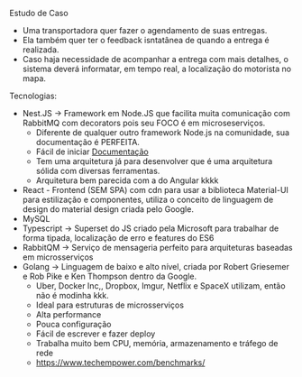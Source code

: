 Estudo de Caso

- Uma transportadora quer fazer o agendamento de suas entregas.
- Ela também quer ter o feedback isntatânea de quando a entrega é realizada.
- Caso haja necessidade de acompanhar a entrega com mais detalhes, o sistema deverá
informatar, em tempo real, a localização do motorista no mapa.



Tecnologias:
- Nest.JS -> Framework em Node.JS que facilita muita comunicação com RabbitMQ com decorators pois seu FOCO é em microseserviços.
    * Diferente de qualquer outro framework Node.js na comunidade, sua documentação é PERFEITA.
    * Fácil de iniciar [Documentação](https://nestjs.com/)
    * Tem uma arquitetura já para desenvolver que é uma arquitetura sólida com diversas ferramentas.
    * Arquitetura bem parecida com a do Angular kkkk
- React - Frontend (SEM SPA) com cdn para usar a biblioteca Material-UI para estilização e componentes, utiliza o conceito de linguagem de design do material design criada pelo Google.
- MySQL 
- Typescript -> Superset do JS criado pela Microsoft para trabalhar de forma tipada, localização de erro e features do ES6
- RabbitQM -> Serviço de mensageria perfeito para arquiteturas baseadas em microsserviços
- Golang -> Linguagem de baixo e alto nível, criada por  Robert Griesemer e Rob Pike e Ken Thompson dentro da Google.
    * Uber, Docker Inc,, Dropbox, Imgur, Netflix e SpaceX utilizam, então não é modinha kkk.
    * Ideal para estruturas de microsserviços
    * Alta performance
    * Pouca configuração
    * Fácil de escrever e fazer deploy
    * Trabalha muito bem CPU, memória, armazenamento e tráfego de rede
    * https://www.techempower.com/benchmarks/

